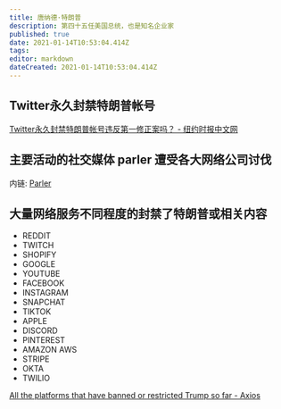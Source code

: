 ```yaml
---
title: 唐纳德·特朗普
description: 第四十五任美国总统，也是知名企业家
published: true
date: 2021-01-14T10:53:04.414Z
tags: 
editor: markdown
dateCreated: 2021-01-14T10:53:04.414Z
---
```


## Twitter永久封禁特朗普帐号

[Twitter永久封禁特朗普帐号违反第一修正案吗？ - 纽约时报中文网](https://web.archive.org/web/20210112045842/https://cn.nytimes.com/usa/20210111/first-amendment-free-speech/)

## 主要活动的社交媒体 parler 遭受各大网络公司讨伐

内链: [Parler](/website/Parler.md)

## 大量网络服务不同程度的封禁了特朗普或相关内容

+ REDDIT
+ TWITCH
+ SHOPIFY
+ GOOGLE
+ YOUTUBE
+ FACEBOOK
+ INSTAGRAM
+ SNAPCHAT
+ TIKTOK
+ APPLE
+ DISCORD
+ PINTEREST
+ AMAZON AWS
+ STRIPE
+ OKTA
+ TWILIO

[All the platforms that have banned or restricted Trump so far - Axios](https://web.archive.org/web/20210113103440/https://www.axios.com/platforms-social-media-ban-restrict-trump-d9e44f3c-8366-4ba9-a8a1-7f3114f920f1.html)
